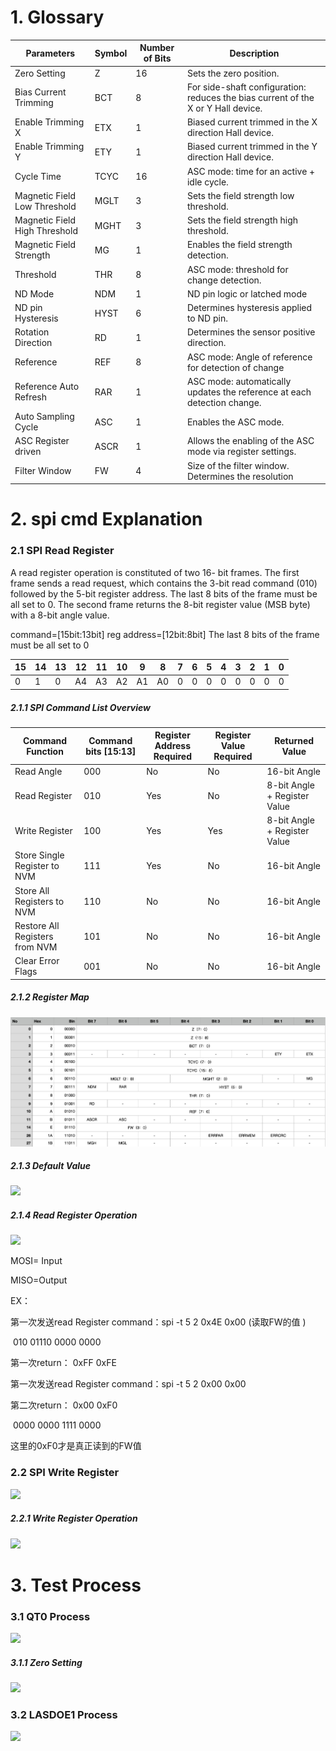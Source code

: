 # 1. Glossary



| Parameters                    | Symbol | Number of Bits | Description                                                  |
| ----------------------------- | ------ | -------------- | ------------------------------------------------------------ |
| Zero Setting                  | Z      | 16             | Sets the zero position.                                      |
| Bias Current Trimming         | BCT    | 8              | For side-shaft configuration: reduces the bias current of the X or Y Hall device. |
| Enable Trimming X             | ETX    | 1              | Biased current trimmed in the X direction Hall device.       |
| Enable Trimming Y             | ETY    | 1              | Biased current trimmed in the Y direction Hall device.       |
| Cycle Time                    | TCYC   | 16             | ASC mode: time for an active + idle cycle.                   |
| Magnetic Field Low Threshold  | MGLT   | 3              | Sets the field strength low threshold.                       |
| Magnetic Field High Threshold | MGHT   | 3              | Sets the field strength high threshold.                      |
| Magnetic Field Strength       | MG     | 1              | Enables the field strength detection.                        |
| Threshold                     | THR    | 8              | ASC mode: threshold for change detection.                    |
| ND Mode                       | NDM    | 1              | ND pin logic or latched mode                                 |
| ND pin Hysteresis             | HYST   | 6              | Determines hysteresis applied to ND pin.                     |
| Rotation Direction            | RD     | 1              | Determines the sensor positive direction.                    |
| Reference                     | REF    | 8              | ASC mode: Angle of reference for detection of change         |
| Reference Auto Refresh        | RAR    | 1              | ASC mode: automatically updates the reference at each detection change. |
| Auto Sampling Cycle           | ASC    | 1              | Enables the ASC mode.                                        |
| ASC Register driven           | ASCR   | 1              | Allows the enabling of the ASC mode via register settings.   |
| Filter Window                 | FW     | 4              | Size of the filter window. Determines the resolution         |



# 2. spi cmd Explanation

### 2.1 SPI Read Register

A read register operation is constituted of two 16- bit frames. The first frame sends a read request, which contains the 3-bit read command (010) followed by the 5-bit register address. The last 8 bits of the frame must be all set to 0. The second frame returns the 8-bit register value (MSB byte) with a 8-bit angle value.



command=[15bit:13bit]       reg address=[12bit:8bit]                The last 8 bits of the frame must be all set to 0

| 15   | 14   | 13   | 12   | 11   | 10   | 9    | 8    | 7    | 6    | 5    | 4    | 3    | 2    | 1    | 0    |
| ---- | ---- | ---- | ---- | ---- | ---- | ---- | ---- | ---- | ---- | ---- | ---- | ---- | ---- | ---- | ---- |
| 0    | 1    | 0    | A4   | A3   | A2   | A1   | A0   | 0    | 0    | 0    | 0    | 0    | 0    | 0    | 0    |





##### 2.1.1 SPI Command List Overview

| Command Function               | Command bits [15:13] | Register Address Required | Register Value Required | Returned Value               |
| ------------------------------ | -------------------- | ------------------------- | ----------------------- | ---------------------------- |
| Read Angle                     | 000                  | No                        | No                      | 16-bit Angle                 |
| Read Register                  | 010                  | Yes                       | No                      | 8-bit Angle + Register Value |
| Write Register                 | 100                  | Yes                       | Yes                     | 8-bit Angle + Register Value |
| Store Single Register to NVM   | 111                  | Yes                       | No                      | 16-bit Angle                 |
| Store All Registers to NVM     | 110                  | No                        | No                      | 16-bit Angle                 |
| Restore All Registers from NVM | 101                  | No                        | No                      | 16-bit Angle                 |
| Clear Error Flags              | 001                  | No                        | No                      | 16-bit Angle                 |



##### 2.1.2 Register Map

![](LAS/LASIMG/Register_Map.png )



##### 2.1.3 Default Value

![](./LASIMG/Default_Value.png)



##### 2.1.4 Read Register Operation 

![](./LASIMG/Read_Register_Operation.png)

MOSI= Input

MISO=Output

EX：

第一次发送read Register command：spi -t 5 2 0x4E 0x00        (读取FW的值 )

​																	010  01110    0000 0000

第一次return： 0xFF 0xFE

第一次发送read Register command：spi -t 5 2 0x00 0x00

第二次return： 0x00 0xF0    

​							0000 0000    1111 0000

这里的0xF0才是真正读到的FW值



### 2.2 SPI Write Register



![](./LASIMG/Write_Register_Operation.png)

##### 2.2.1 Write Register Operation 

![](LAS.assets/Write_Register.png)

# 3. Test Process

### 3.1 QT0 Process

![](LAS.assets/QT0_Process.png)

##### 3.1.1 Zero Setting 

![](LAS.assets/ZeroSetting.png)

### 3.2 LASDOE1 Process

![](LAS.assets/LASDOE1_Process.png)

